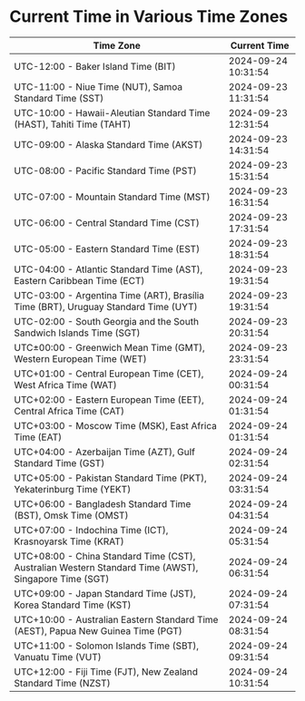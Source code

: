 # Current Time in Various Time Zones

| Time Zone | Current Time |
|-----------|--------------|
| UTC-12:00 - Baker Island Time (BIT) | 2024-09-24 10:31:54 |
| UTC-11:00 - Niue Time (NUT), Samoa Standard Time (SST) | 2024-09-23 11:31:54 |
| UTC-10:00 - Hawaii-Aleutian Standard Time (HAST), Tahiti Time (TAHT) | 2024-09-23 12:31:54 |
| UTC-09:00 - Alaska Standard Time (AKST) | 2024-09-23 14:31:54 |
| UTC-08:00 - Pacific Standard Time (PST) | 2024-09-23 15:31:54 |
| UTC-07:00 - Mountain Standard Time (MST) | 2024-09-23 16:31:54 |
| UTC-06:00 - Central Standard Time (CST) | 2024-09-23 17:31:54 |
| UTC-05:00 - Eastern Standard Time (EST) | 2024-09-23 18:31:54 |
| UTC-04:00 - Atlantic Standard Time (AST), Eastern Caribbean Time (ECT) | 2024-09-23 19:31:54 |
| UTC-03:00 - Argentina Time (ART), Brasília Time (BRT), Uruguay Standard Time (UYT) | 2024-09-23 19:31:54 |
| UTC-02:00 - South Georgia and the South Sandwich Islands Time (SGT) | 2024-09-23 20:31:54 |
| UTC±00:00 - Greenwich Mean Time (GMT), Western European Time (WET) | 2024-09-23 23:31:54 |
| UTC+01:00 - Central European Time (CET), West Africa Time (WAT) | 2024-09-24 00:31:54 |
| UTC+02:00 - Eastern European Time (EET), Central Africa Time (CAT) | 2024-09-24 01:31:54 |
| UTC+03:00 - Moscow Time (MSK), East Africa Time (EAT) | 2024-09-24 01:31:54 |
| UTC+04:00 - Azerbaijan Time (AZT), Gulf Standard Time (GST) | 2024-09-24 02:31:54 |
| UTC+05:00 - Pakistan Standard Time (PKT), Yekaterinburg Time (YEKT) | 2024-09-24 03:31:54 |
| UTC+06:00 - Bangladesh Standard Time (BST), Omsk Time (OMST) | 2024-09-24 04:31:54 |
| UTC+07:00 - Indochina Time (ICT), Krasnoyarsk Time (KRAT) | 2024-09-24 05:31:54 |
| UTC+08:00 - China Standard Time (CST), Australian Western Standard Time (AWST), Singapore Time (SGT) | 2024-09-24 06:31:54 |
| UTC+09:00 - Japan Standard Time (JST), Korea Standard Time (KST) | 2024-09-24 07:31:54 |
| UTC+10:00 - Australian Eastern Standard Time (AEST), Papua New Guinea Time (PGT) | 2024-09-24 08:31:54 |
| UTC+11:00 - Solomon Islands Time (SBT), Vanuatu Time (VUT) | 2024-09-24 09:31:54 |
| UTC+12:00 - Fiji Time (FJT), New Zealand Standard Time (NZST) | 2024-09-24 10:31:54 |
